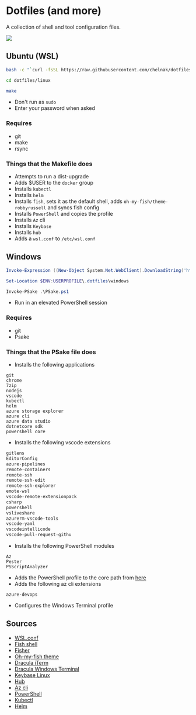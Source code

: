 # Dotfiles (and more)

A collection of shell and tool configuration files.

![](https://cultofthepartyparrot.com/parrots/hd/laptop_parrot.gif)

## Ubuntu (WSL)

```bash
bash -c "`curl -fsSL https://raw.githubusercontent.com/chelnak/dotfiles/master/linux/install.sh`"

cd dotfiles/linux

make
```
* Don't run as `sudo`
* Enter your password when asked

### Requires
* git
* make
* rsync

### Things that the Makefile does
* Attempts to run a dist-upgrade
* Adds $USER to the `docker` group
* Installs `kubectl`
* Installs `helm`
* Installs `fish`, sets it as the default shell, adds `oh-my-fish/theme-robbyrussell` and syncs fish config
* Installs `PowerShell` and copies the profile
* Installs `Az` cli
* Installs `Keybase`
* Installs `hub`
* Adds a `wsl.conf` to `/etc/wsl.conf`

## Windows

```PowerShell
Invoke-Expression ((New-Object System.Net.WebClient).DownloadString('https://raw.githubusercontent.com/chelnak/dotfiles/master/windows/install.sh'))

Set-Location $ENV:USERPROFILE\.dotfiles\windows

Invoke-PSake .\PSake.ps1

```

* Run in an elevated PowerShell session

### Requires
* git
* Psake

### Things that the PSake file does
* Installs the following applications
```
git
chrome
7zip
nodejs
vscode
kubectl
helm
azure storage explorer
azure cli
azure data studio
dotnetcore sdk
powershell core
```
* Installs the following vscode extensions
```javascript
gitlens
EditorConfig
azure-pipelines
remote-containers
remote-ssh
remote-ssh-edit
remote-ssh-explorer
emote-wsl
vscode-remote-extensionpack
csharp
powershell
vsliveshare
azurerm-vscode-tools
vscode-yaml
vscodeintellicode
vscode-pull-request-githu
```
* Installs the following PowerShell modules
```
Az
Pester
PSScriptAnalyzer
```
* Adds the PowerShell profile to the core path from [here](linux/config/powershell)
* Adds the following az cli extensions
```
azure-devops
```
* Configures the Windows Terminal profile

## Sources

* [WSL.conf](https://devblogs.microsoft.com/commandline/automatically-configuring-wsl/)
* [Fish shell](https://github.com/fish-shell/fish-shell)
* [Fisher](https://github.com/jorgebucaran/fisher)
* [Oh-my-fish theme](https://github.com/oh-my-fish/theme-robbyrussell)
* [Dracula iTerm](https://github.com/dracula/iterm)
* [Dracula Windows Terminal](https://github.com/dracula/windows-terminal)
* [Keybase Linux](https://keybase.io/docs/the_app/install_linux)
* [Hub](https://hub.github.com/)
* [Az cli](https://docs.microsoft.com/en-us/cli/azure/install-azure-cli-apt?view=azure-cli-latest)
* [PowerShell](https://docs.microsoft.com/en-us/powershell/scripting/install/installing-powershell-core-on-linux?view=powershell-6)
* [Kubectl](https://kubernetes.io/docs/tasks/tools/install-kubectl/#install-using-native-package-management)
* [Helm](https://helm.sh/docs/using_helm/#from-script)
